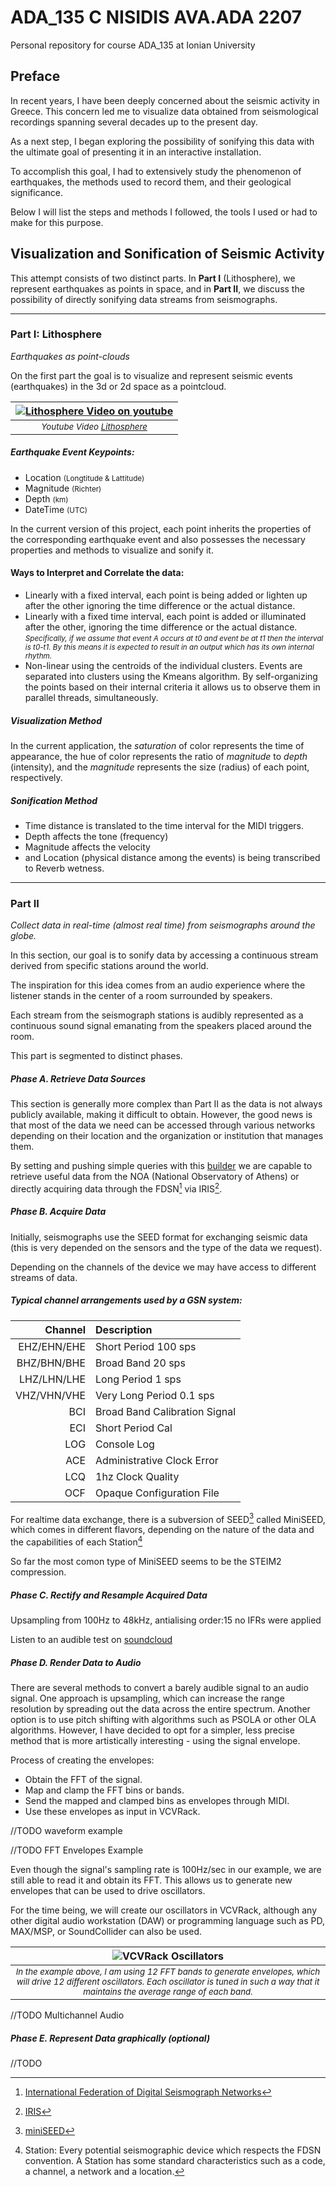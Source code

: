 # ADA_135 C NISIDIS AVA.ADA 2207
Personal repository for course ADA_135 at Ionian University

## Preface
In recent years, I have been deeply concerned about the seismic activity in Greece. This concern led me to visualize data obtained from seismological recordings spanning several decades up to the present day.

As a next step, I began exploring the possibility of sonifying this data with the ultimate goal of presenting it in an interactive installation.

To accomplish this goal, I had to extensively study the phenomenon of earthquakes, the methods used to record them, and their geological significance.

Below I will list the steps and methods I followed, the tools I used or had to make for this purpose.


## Visualization and Sonification of Seismic Activity

This attempt consists of two distinct parts. In **Part I** (Lithosphere), we represent earthquakes as points in space, and in **Part II**, we discuss the possibility of directly sonifying data streams from seismographs.

***
### Part I: Lithosphere

<cite>Earthquakes as point-clouds</cite>

On the first part the goal is to visualize and represent seismic events (earthquakes) in the 3d or 2d space as a pointcloud.


|[![Lithosphere Video on youtube](lithosphere_00.png)](https://youtu.be/JKl6PjuqT88)|
|:--:|
|<small>*Youtube Video [Lithosphere](https://youtu.be/JKl6PjuqT88)*</small>|

##### Earthquake Event Keypoints:

- Location <small>(Longtitude & Lattitude)</small>
- Magnitude <small>(Richter)</small>
- Depth <small>(km)</small>
- DateTime <small>(UTC)</small>

In the current version of this project, each point inherits the properties of the corresponding earthquake event and also possesses the necessary properties and methods to visualize and sonify it.

#### Ways to Interpret and Correlate the data:

- Linearly with a fixed interval, each point is being added or lighten up after the other ignoring the time difference or the actual distance.
- Linearly with a fixed time interval, each point is added or illuminated after the other, ignoring the time difference or the actual distance.
  <small><i>Specifically, if we assume that event A occurs at t0 and event be at t1 then the interval is t0-t1. By this means it is expected to result in an output which has its own internal rhythm.</i></small>
- Non-linear using the centroids of the individual clusters. Events are separated into clusters using the Kmeans algorithm. By self-organizing the points based on their internal criteria it allows us to observe them in parallel threads, simultaneously.


##### Visualization Method

In the current application, the *saturation* of color represents the time of appearance, the hue of color represents the ratio of *magnitude* to *depth* (intensity), and the *magnitude* represents the size (radius) of each point, respectively.

##### Sonification Method

- Time distance is translated to the time interval for the MIDI triggers.
- Depth affects the tone (frequency)
- Magnitude affects the velocity
- and Location (physical distance among the events) is being transcribed to Reverb wetness.  


***
### Part II

<cite>Collect data in real-time (almost real time) from seismographs around the globe.</cite>

In this section, our goal is to sonify data by accessing a continuous stream derived from specific stations around the world. 

The inspiration for this idea comes from an audio experience where the listener stands in the center of a room surrounded by speakers. 

Each stream from the seismograph stations is audibly represented as a continuous sound signal emanating from the speakers placed around the room.


This part is segmented to distinct phases.

##### Phase A. Retrieve Data Sources

This section is generally more complex than Part II as the data is not always publicly available, making it difficult to obtain. However, the good news is that most of the data we need can be accessed through various networks depending on their location and the organization or institution that manages them.

By setting and pushing simple queries with this [builder](http://eida.gein.noa.gr/fdsnws/dataselect/1/builder) we are capable to retrieve useful data from the NOA (National Observatory of Athens) or directly acquiring data through the FDSN[^1] via IRIS[^20].

##### Phase B. Acquire Data

Initially, seismographs use the SEED format for exchanging seismic data (this is very depended on the sensors and the type of the data we request). 

Depending on the channels of the device we may have access to different streams of data. 

##### Typical channel arrangements used by a GSN system:
  
| Channel | Description |
|-:|:-|
|EHZ/EHN/EHE|Short Period 100 sps|
|BHZ/BHN/BHE|Broad Band 20 sps|
|LHZ/LHN/LHE|Long Period 1 sps|
|VHZ/VHN/VHE|Very Long Period 0.1 sps|
|BCI|Broad Band Calibration Signal|
|ECI|Short Period Cal|
|LOG|Console Log|
|ACE|Administrative Clock Error|
|LCQ|1hz Clock Quality|
|OCF|Opaque Configuration File|

For realtime data exchange, there is a subversion of SEED[^10] called MiniSEED, which comes in different flavors, depending on the nature of the data and the capabilities of each Station[^5]

So far the most comon type of MiniSEED seems to be the STEIM2 compression. 

##### Phase C. Rectify and Resample Acquired Data

Upsampling from 100Hz to 48kHz, antialising order:15
no IFRs were applied

Listen to an audible test on [soundcloud](https://soundcloud.com/cnisidis/earthquake-stream)




##### Phase D. Render Data to Audio

There are several methods to convert a barely audible signal to an audio signal. One approach is upsampling, which can increase the range resolution by spreading out the data across the entire spectrum. Another option is to use pitch shifting with algorithms such as PSOLA or other OLA algorithms. However, I have decided to opt for a simpler, less precise method that is more artistically interesting - using the signal envelope.

Process of creating the envelopes:
- Obtain the FFT of the signal.
- Map and clamp the FFT bins or bands.
- Send the mapped and clamped bins as envelopes through MIDI.
- Use these envelopes as input in VCVRack.

//TODO waveform example

//TODO FFT Envelopes Example

Even though the signal's sampling rate is 100Hz/sec in our example, we are still able to read it and obtain its FFT. This allows us to generate new envelopes that can be used to drive oscillators.

For the time being, we will create our oscillators in VCVRack, although any other digital audio workstation (DAW) or programming language such as PD, MAX/MSP, or SoundCollider can also be used.

| ![VCVRack Oscillators](VCVRack_Oscillators.png) |
|:--:|
| <small>*In the example above, I am using 12 FFT bands to generate envelopes, which will drive 12 different oscillators. Each oscillator is tuned in such a way that it maintains the average range of each band.*</small> |


//TODO Multichannel Audio 



##### Phase E. Represent Data graphically (optional)
//TODO








[^1]: [International Federation of Digital Seismograph Networks](http://www.fdsn.org/)
[^5]: Station: Every potential seismographic device which respects the FDSN convention. A Station has some standard characteristics such as a code, a channel, a network and a location.
[^10]: [miniSEED](https://ds.iris.edu/ds/nodes/dmc/data/formats/miniseed/)
[^20]: [IRIS](http://service.iris.edu/)
